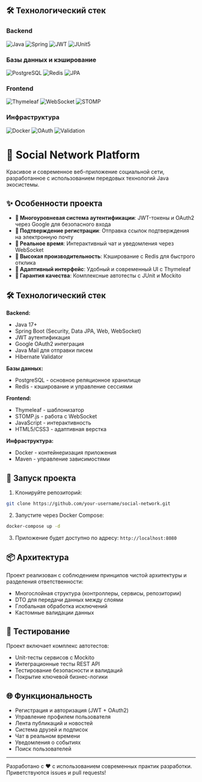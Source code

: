 ## 🛠 Технологический стек

### Backend
![Java](https://img.shields.io/badge/Java-ED8B00?style=for-the-badge&logo=openjdk&logoColor=white)
![Spring](https://img.shields.io/badge/Spring-6DB33F?style=for-the-badge&logo=spring&logoColor=white)
![JWT](https://img.shields.io/badge/JWT-black?style=for-the-badge&logo=JSON%20web%20tokens)
![JUnit5](https://img.shields.io/badge/JUnit5-25A162?style=for-the-badge&logo=junit5&logoColor=white)

### Базы данных и кэширование
![PostgreSQL](https://img.shields.io/badge/PostgreSQL-316192?style=for-the-badge&logo=postgresql&logoColor=white)
![Redis](https://img.shields.io/badge/Redis-DC382D?style=for-the-badge&logo=redis&logoColor=white)
![JPA](https://img.shields.io/badge/JPA-Hibernate-59666C?style=for-the-badge&logo=databricks&logoColor=white)

### Frontend
![Thymeleaf](https://img.shields.io/badge/Thymeleaf-005F0F?style=for-the-badge&logo=thymeleaf&logoColor=white)
![WebSocket](https://img.shields.io/badge/WebSocket-010101?style=for-the-badge&logo=websocket&logoColor=white)
![STOMP](https://img.shields.io/badge/STOMP-7D0B0B?style=for-the-badge)

### Инфраструктура
![Docker](https://img.shields.io/badge/Docker-2496ED?style=for-the-badge&logo=docker&logoColor=white)
![OAuth](https://img.shields.io/badge/OAuth2-EB5424?style=for-the-badge&logo=auth0&logoColor=white)
![Validation](https://img.shields.io/badge/Validation-3C6EB0?style=for-the-badge)

# 🌟 Social Network Platform

Красивое и современное веб-приложение социальной сети, разработанное с использованием передовых технологий Java экосистемы.

## ✨ Особенности проекта

- **🔐 Многоуровневая система аутентификации**: JWT-токены и OAuth2 через Google для безопасного входа
- **💌 Подтверждение регистрации**: Отправка ссылок подтверждения на электронную почту
- **💬 Реальное время**: Интерактивный чат и уведомления через WebSocket
- **🚀 Высокая производительность**: Кэширование с Redis для быстрого отклика
- **📱 Адаптивный интерфейс**: Удобный и современный UI с Thymeleaf
- **🧪 Гарантия качества**: Комплексные автотесты с JUnit и Mockito

## 🛠 Технологический стек

**Backend:**
- Java 17+
- Spring Boot (Security, Data JPA, Web, WebSocket)
- JWT аутентификация
- Google OAuth2 интеграция
- Java Mail для отправки писем
- Hibernate Validator

**Базы данных:**
- PostgreSQL - основное реляционное хранилище
- Redis - кэширование и управление сессиями

**Frontend:**
- Thymeleaf - шаблонизатор
- STOMP.js - работа с WebSocket
- JavaScript - интерактивность
- HTML5/CSS3 - адаптивная верстка

**Инфраструктура:**
- Docker - контейнеризация приложения
- Maven - управление зависимостями

## 🚀 Запуск проекта

1. Клонируйте репозиторий:
```bash
git clone https://github.com/your-username/social-network.git
```

2. Запустите через Docker Compose:
```bash
docker-compose up -d
```

3. Приложение будет доступно по адресу: `http://localhost:8080`

## 📦 Архитектура

Проект реализован с соблюдением принципов чистой архитектуры и разделения ответственности:
- Многослойная структура (контроллеры, сервисы, репозитории)
- DTO для передачи данных между слоями
- Глобальная обработка исключений
- Кастомные валидации данных

## 🧪 Тестирование

Проект включает комплекс автотестов:
- Unit-тесты сервисов с Mockito
- Интеграционные тесты REST API
- Тестирование безопасности и валидаций
- Покрытие ключевой бизнес-логики

## 🌐 Функциональность

- Регистрация и авторизация (JWT + OAuth2)
- Управление профилем пользователя
- Лента публикаций и новостей
- Система друзей и подписок
- Чат в реальном времени
- Уведомления о событиях
- Поиск пользователей

---

Разработано с ❤️ с использованием современных практик разработки. Приветствуются issues и pull requests!
